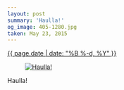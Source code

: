 ```yaml
---
layout: post
summary: 'Haulla!'
og_image: 405-1280.jpg
taken: May 23, 2015
---
```


<div class="post">
 <time>
  <a href="/405">
   {{ page.date | date: "%B %-d, %Y" }}
  </a>
 </time>
 <a href="/405">
  <figure data-taken="5/23/2015">
   <img alt="Haulla!" sizes="(min-width: 700px) 50vw, calc(100vw - 2rem)" src="{{ site.assets_url }}/405-640.jpg" srcset="{{ site.assets_url }}/405-1280.jpg 1280w, {{ site.assets_url }}/405-960.jpg 960w, {{ site.assets_url }}/405-640.jpg 640w, {{ site.assets_url }}/405-320.jpg 320w"/>
  </figure>
 </a>
 <span>
  Haulla!
 </span>
</div>
